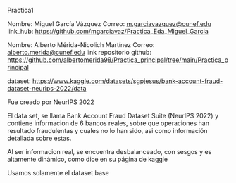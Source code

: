 Practica1

Nombre: Miguel García Vázquez
Correo: m.garciavazquez@cunef.edu
link_hub: https://github.com/mgarciavaz/Practica_Eda_Miguel_Garcia

Nombre: Alberto Mérida-Nicolich Martínez
Correo: alberto.merida@cunef.edu
link repositorio github: https://github.com/albertomerida98/Practica_principal/tree/main/Practica_principal

dataset: https://www.kaggle.com/datasets/sgpjesus/bank-account-fraud-dataset-neurips-2022/data

Fue creado por NeurIPS 2022

El data set, se llama Bank Account Fraud Dataset Suite (NeurIPS 2022) y contiene informacion de 6 bancos reales, sobre que operaciones han resultado fraudulentas y cuales no lo han sido, asi como información detallada sobre estas.

Al ser informacion real, se encuentra desbalanceado, con sesgos y es altamente dinámico, como dice en su página de kaggle

Usamos solamente el dataset base
